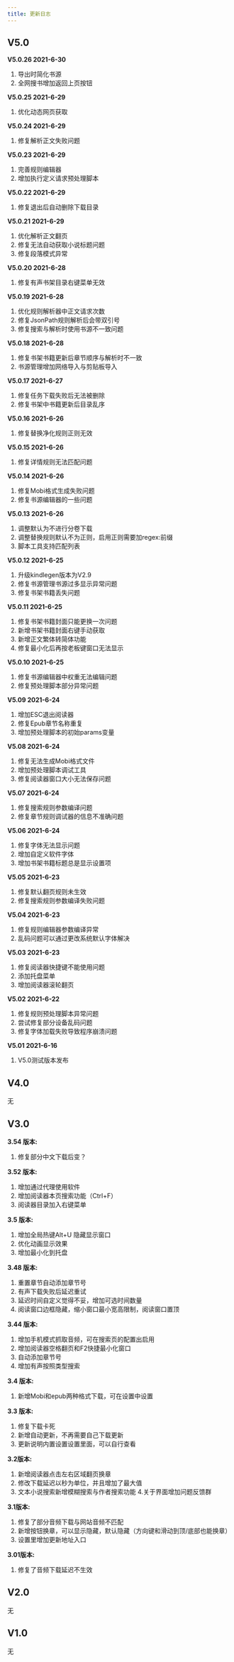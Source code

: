 ```yaml
---
title: 更新日志
---
```


## V5.0

**V5.0.26 2021-6-30**
1. 导出时简化书源
2. 全网搜书增加返回上页按钮

**V5.0.25 2021-6-29**
1. 优化动态网页获取

**V5.0.24 2021-6-29**
1. 修复解析正文失败问题

**V5.0.23 2021-6-29**
1. 完善规则编辑器
2. 增加执行定义请求预处理脚本

**V5.0.22 2021-6-29**
1. 修复退出后自动删除下载目录

**V5.0.21 2021-6-29**
1. 优化解析正文翻页
2. 修复无法自动获取小说标题问题
3. 修复段落模式异常

**V5.0.20 2021-6-28**
1. 修复有声书架目录右键菜单无效

**V5.0.19 2021-6-28**
1. 优化规则解析器中正文请求次数
2. 修复JsonPath规则解析后会带双引号
3. 修复搜索与解析时使用书源不一致问题

**V5.0.18 2021-6-28**
1. 修复书架书籍更新后章节顺序与解析时不一致
2. 书源管理增加网络导入与剪贴板导入

**V5.0.17 2021-6-27**
1. 修复任务下载失败后无法被删除
2. 修复书架中书籍更新后目录乱序

**V5.0.16 2021-6-26**
1. 修复替换净化规则正则无效

**V5.0.15 2021-6-26**
1. 修复详情规则无法匹配问题

**V5.0.14 2021-6-26**
1. 修复Mobi格式生成失败问题
2. 修复书源编辑器的一些问题

**V5.0.13 2021-6-26**
1. 调整默认为不进行分卷下载
2. 调整替换规则默认不为正则，启用正则需要加regex:前缀
3. 脚本工具支持匹配列表

**V5.0.12 2021-6-25**
1. 升级kindlegen版本为V2.9
2. 修复书源管理书源过多显示异常问题
3. 修复书架书籍丢失问题

**V5.0.11 2021-6-25**
1. 修复书架书籍封面只能更换一次问题
2. 新增书架书籍封面右键手动获取
3. 新增正文繁体转简体功能
4. 修复最小化后再按老板键窗口无法显示

**V5.0.10 2021-6-25**
1. 修复书源编辑器中权重无法编辑问题
2. 修复预处理脚本部分异常问题

**V5.09 2021-6-24**
1. 增加ESC退出阅读器
2. 修复Epub章节名称重复
3. 增加预处理脚本的初始params变量

**V5.08 2021-6-24**
1. 修复无法生成Mobi格式文件
2. 增加预处理脚本调试工具
3. 修复阅读器窗口大小无法保存问题

**V5.07 2021-6-24**
1. 修复搜索规则参数编译问题
2. 修复章节规则调试器的信息不准确问题

**V5.06 2021-6-24**
1. 修复字体无法显示问题
2. 增加自定义软件字体
3. 增加书架书籍标题总是显示设置项

**V5.05 2021-6-23**
1. 修复默认翻页规则未生效
2. 修复搜索规则参数编译失败问题

**V5.04 2021-6-23**
1. 修复规则编辑器参数编译异常
2. 乱码问题可以通过更改系统默认字体解决

**V5.03 2021-6-23**
1. 修复阅读器快捷键不能使用问题
2. 添加托盘菜单
3. 增加阅读器滚轮翻页

**V5.02 2021-6-22**
1. 修复规则预处理脚本异常问题
2. 尝试修复部分设备乱码问题
3. 修复字体加载失败导致程序崩溃问题

**V5.01 2021-6-16**
1. V5.0测试版本发布

## V4.0

无

## V3.0

**3.54 版本:**

1. 修复部分中文下载后变？

**3.52 版本:**

1. 增加通过代理使用软件
2. 增加阅读器本页搜索功能（Ctrl+F）
3. 阅读器目录加入右键菜单

**3.5 版本:**

1. 增加全局热键Alt+U 隐藏显示窗口
2. 优化动画显示效果
3. 增加最小化到托盘

**3.48 版本:**

1. 重置章节自动添加章节号
2. 有声下载失败后延迟重试
3. 延迟时间自定义觉得不妥，增加可选时间数量
4. 阅读窗口边框隐藏，缩小窗口最小宽高限制，阅读窗口置顶

**3.44 版本:**

1. 增加手机模式抓取音频，可在搜索页的配置出启用
2. 增加阅读器空格翻页和F2快捷最小化窗口
3. 自动添加章节号
4. 增加有声按照类型搜索

**3.4 版本:**

1. 新增Mobi和epub两种格式下载，可在设置中设置

**3.3 版本:**

1. 修复下载卡死
2. 新增自动更新，不再需要自己下载更新
3. 更新说明内置设置设置里面，可以自行查看

**3.2版本:**

1. 新增阅读器点击左右区域翻页换章
2. 修改下载延迟以秒为单位，并且增加了最大值
3. 文本小说搜索新增模糊搜索与作者搜索功能 4.关于界面增加问题反馈群

**3.1版本:**
1. 修复了部分音频下载与网站音频不匹配
2. 新增按钮换章，可以显示隐藏，默认隐藏（方向键和滑动到顶/底部也能换章）
3. 设置里增加更新地址入口

**3.01版本:**
1. 修复了音频下载延迟不生效

## V2.0

无

## V1.0

无